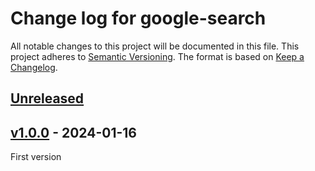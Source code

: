 # Change log for google-search
All notable changes to this project will be documented in this file.
This project adheres to [Semantic Versioning].
The format is based on [Keep a Changelog].
	
## [Unreleased]

## [v1.0.0] - 2024-01-16
First version

[Semantic Versioning]: http://semver.org
[Keep a Changelog]: http://keepachangelog.com
[Unreleased]: https://github.com/philhanna/google-search/compare/v1.0.0..HEAD
[v1.0.0]: https://github.com/philhanna/google-search/compare/ffc72f5..v1.0.0
